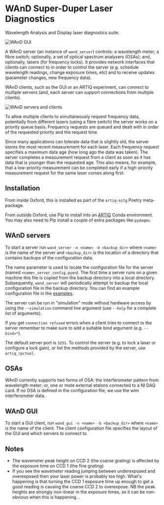 # WAnD Super-Duper Laser Diagnostics

Wavelength Analysis and Display laser diagnostics suite.

![WAnD GUI](docs/wand_gui.png)

A WAnD server (an instance of `wand_server`) controls: a wavelength meter; a fibre switch; optionally, a set of optical spectrum analysers (OSAs); and, optionally, lasers (for frequency locks). It provides network interfaces that clients can connect to in order to control the server (e.g. schedule wavelength readings, change exposure times, etc) and to receive updates (parameter changes, new frequency data).

WAnD clients, such as the GUI or an ARTIQ experiment, can connect to multiple servers (and, each server can support connections from multiple clients).

![WAnD servers and clients](docs/servers_and_clients.svg)

To allow multiple clients to simultaneously request frequency data, potentially from different lasers (using a fibre switch) the server works on a priority queue basis. Frequency requests are queued and dealt with in order of the requested priority and the request time.

Since many applications can tolerate data that is slightly old, the server stores the most recent measurement for each laser. Each frequency request specifies a maximum data age (how long ago the data was taken). The server completes a measurement request from a client as soon as it has data that is younger than the requested age. This also means, for example, that a low-priority measurement can be completed early if a high-priority measurement request for the same laser comes along first.

## Installation

From inside Oxford, this is installed as part of the `artiq-oitg` Poetry meta-package.

From outside Oxford, use Pip to install into an [ARTIQ](https://github.com/m-labs/artiq) Conda environment. You may also need to Pip install a couple of extra packages like `pydaqmx`.

## WAnD servers

To start a server run `wand_server -n <name> -b <backup_dir>` where `<name>` is the name of the server and `<backup_dir>` is the location of a directory that contains backups of the configuration data.

The name parameter is used to locate the configuration file for the server (named `<name>_server_config.pyon`). The first time a server runs on a given machine this file is copied from the backup directory into a local directory. Subsequently, `wand_server` will periodically attempt to backup the local configuration file in the backup directory. You can find an example configuration file in the [examples](wand/examples).

The server can be run in "simulation" mode without hardware access by using the `--simulation` command line argument (use `--help` for a complete list of arguments).

If you get `connection refused` errors when a client tries to connect to the server remember to make sure to add a suitable bind argument (e.g. `--bind=*`).

The default server port is `3251`. To control the server (e.g. to lock a laser or configure a lock gain), or list the methods provided by the server, use `artiq_rpctool`.

## OSAs

WAnD currently supports two forms of OSA: the interferometer pattern from wavelength meter; or, one or mote external etalons connected to a NI DAQ card. If no OSA is defined in the configuration file, we use the wlm interferometer data.

## WAnD GUI

To start a GUI client, run `wand_gui -n <name> -b <backup_dir>` where `<name>` is the name of the client. The client configuration file specifies the layout of the GUI and which servers to connect to.

## Notes

- The wavemeter peak height on CCD 2 (the coarse grating) is affected by the exposure time on CCD 1 (the fine grating)
- If you see the wavemeter reading jumping between underexposed and overexposed then your laser power is probably too high. What's happening is that turning the CCD 1 exposure time up enough to get a good reading is causing the coarse CCD 2 to overexpose. NB the peak heights are strongly non-linear in the exposure times, so it can be non-obvious when this is happening...
